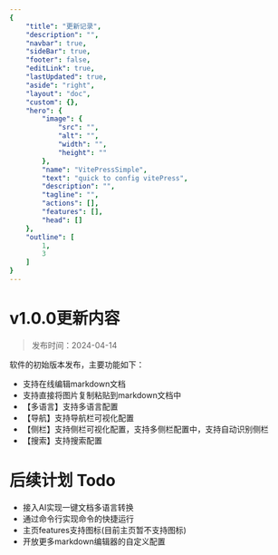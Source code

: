 ```yaml
---
{
    "title": "更新记录",
    "description": "",
    "navbar": true,
    "sideBar": true,
    "footer": false,
    "editLink": true,
    "lastUpdated": true,
    "aside": "right",
    "layout": "doc",
    "custom": {},
    "hero": {
        "image": {
            "src": "",
            "alt": "",
            "width": "",
            "height": ""
        },
        "name": "VitePressSimple",
        "text": "quick to config vitePress",
        "description": "",
        "tagline": "",
        "actions": [],
        "features": [],
        "head": []
    },
    "outline": [
        1,
        3
    ]
}
---
```


# v1.0.0更新内容

> 发布时间：2024-04-14

软件的初始版本发布，主要功能如下：

* 支持在线编辑markdown文档
* 支持直接将图片复制粘贴到markdown文档中
* 【多语言】支持多语言配置
* 【导航】支持导航栏可视化配置
* 【侧栏】支持侧栏可视化配置，支持多侧栏配置中，支持自动识别侧栏
* 【搜索】支持搜索配置

# 后续计划 Todo

* 接入AI实现一键文档多语言转换
* 通过命令行实现命令的快捷运行
* 主页features支持图标(目前主页暂不支持图标)
* 开放更多markdown编辑器的自定义配置

